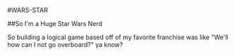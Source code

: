 #WARS-STAR

##So I'm a Huge Star Wars Nerd

So building a logical game based off of my favorite franchise was like "We'll how can I not go overboard?" ya know? 